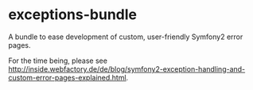 exceptions-bundle
=================

A bundle to ease development of custom, user-friendly Symfony2 error pages.

For the time being, please see http://inside.webfactory.de/de/blog/symfony2-exception-handling-and-custom-error-pages-explained.html.
